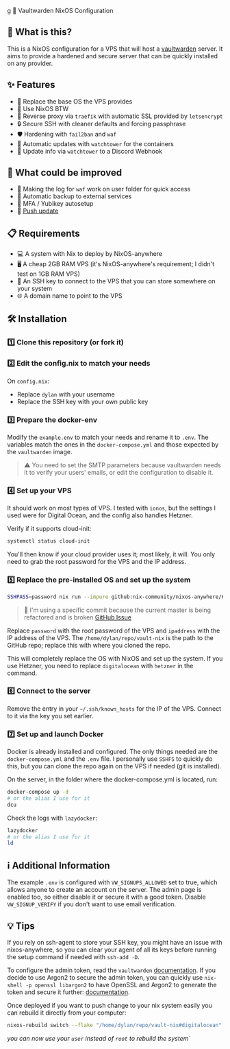 g 🔐 Vaultwarden NixOS Configuration

## 🤔 What is this?

This is a NixOS configuration for a VPS that will host a [vaultwarden](https://github.com/dani-garcia/vaultwarden) server. It aims to provide a hardened and secure server that can be quickly installed on any provider.

## ✨ Features

- 🔄 Replace the base OS the VPS provides
- 🐧 Use NixOS BTW
- 🔀 Reverse proxy via `traefik` with automatic SSL provided by `letsencrypt`
- 🔒 Secure SSH with cleaner defaults and forcing passphrase
- 🛡️ Hardening with `fail2ban` and `waf`
- 🔄 Automatic updates with `watchtower` for the containers
- 📢 Update info via `watchtower` to a Discord Webhook

## 🚀 What could be improved

- 📁 Making the log for `waf` work on user folder for quick access
- 💾 Automatic backup to external services
- 🔑 MFA / Yubikey autosetup
- 📱 [Push update](https://github.com/dani-garcia/vaultwarden/wiki/Enabling-Mobile-Client-push-notification)

## 📋 Requirements

- 💻 A system with Nix to deploy by NixOS-anywhere
- 🖥️ A cheap 2GB RAM VPS (it's NixOS-anywhere's requirement; I didn't test on 1GB RAM VPS)
- 🔑 An SSH key to connect to the VPS that you can store somewhere on your system
- 🌐 A domain name to point to the VPS

## 🛠️ Installation

### 1️⃣ Clone this repository (or fork it)

### 2️⃣ Edit the config.nix to match your needs

On `config.nix`:

- Replace `dylan` with your username
- Replace the SSH key with your own public key

### 3️⃣ Prepare the docker-env

Modify the `example.env` to match your needs and rename it to `.env`. The variables match the ones in the `docker-compose.yml` and those expected by the `vaultwarden` image.

> ⚠️ You need to set the SMTP parameters because vaultwarden needs it to verify your users' emails, or edit the configuration to disable it.

### 4️⃣ Set up your VPS

It should work on most types of VPS. I tested with `ionos`, but the settings I used were for Digital Ocean, and the config also handles Hetzner.

Verify if it supports cloud-init:

```bash
systemctl status cloud-init
```

You'll then know if your cloud provider uses it; most likely, it will. You only need to grab the root password for the VPS and the IP address.

### 5️⃣ Replace the pre-installed OS and set up the system

```bash
SSHPASS=password nix run --impure github:nix-community/nixos-anywhere/69ad3f4a50cfb711048f54013404762c9a8e201e -- --flake /home/dylan/repo/vault-nix#digitalocean root@ipaddress --env-password
```

> 📝 I'm using a specific commit because the current master is being refactored and is broken [GitHub Issue](https://github.com/nix-community/nixos-anywhere/issues/376)

Replace `password` with the root password of the VPS and `ipaddress` with the IP address of the VPS. The `/home/dylan/repo/vault-nix` is the path to the GitHub repo; replace this with where you cloned the repo.

This will completely replace the OS with NixOS and set up the system. If you use Hetzner, you need to replace `digitalocean` with `hetzner` in the command.

### 6️⃣ Connect to the server

Remove the entry in your `~/.ssh/known_hosts` for the IP of the VPS. Connect to it via the key you set earlier.

### 7️⃣ Set up and launch Docker

Docker is already installed and configured. The only things needed are the `docker-compose.yml` and the `.env` file. I personally use `SSHFS` to quickly do this, but you can clone the repo again on the VPS if needed (git is installed).

On the server, in the folder where the docker-compose.yml is located, run:

```bash
docker-compose up -d
# or the alias I use for it
dcu
```

Check the logs with `lazydocker`:

```bash
lazydocker
# or the alias I use for it
ld
```

## ℹ️ Additional Information

The example `.env` is configured with `VW_SIGNUPS_ALLOWED` set to true, which allows anyone to create an account on the server. The admin page is enabled too, so either disable it or secure it with a good token. Disable `VW_SIGNUP_VERIFY` if you don't want to use email verification.

## 💡 Tips

If you rely on ssh-agent to store your SSH key, you might have an issue with nixos-anywhere, so you can clear your agent of all its keys before running the setup command if needed with `ssh-add -D`.

To configure the admin token, read the `vaultwarden` [documentation](https://github.com/dani-garcia/vaultwarden/wiki/Enabling-admin-page). If you decide to use Argon2 to secure the admin token, you can quickly use `nix-shell -p openssl libargon2` to have OpenSSL and Argon2 to generate the token and secure it further: [documentation](https://github.com/dani-garcia/vaultwarden/wiki/Enabling-admin-page#using-argon2).

Once deployed if you want to push change to your nix system easily you can rebuild it directly from your computer:

```bash
nixos-rebuild switch --flake "/home/dylan/repo/vault-nix#digitalocean" --target-host dylan@remoteip --use-remote-sudo
```

_you can now use your `user` instead of `root` to rebuild the system`_
